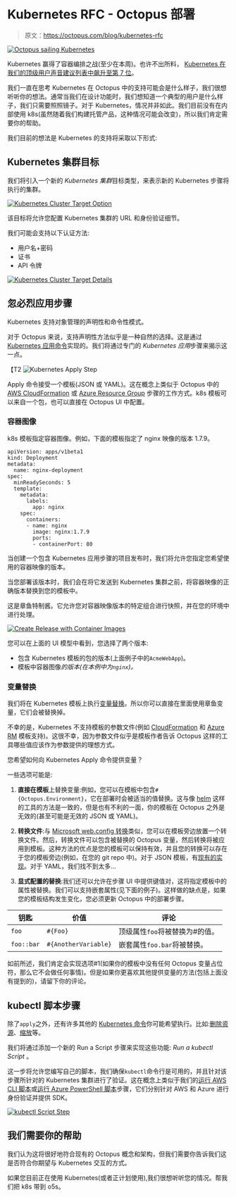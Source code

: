 # Kubernetes RFC - Octopus 部署

> 原文：<https://octopus.com/blog/kubernetes-rfc>

[![Octopus sailing Kubernetes](img/330e117becb6692c9626137bcb87addc.png)](#)

Kubernetes 赢得了容器编排之战(至少在本周)。也许不出所料， [Kubernetes 在我们的顶级用户声音建议列表中飙升至第 7 位](https://octopusdeploy.uservoice.com/forums/170787-general/suggestions/17930755-support-for-kubernetes)。

我们一直在思考 Kubernetes 在 Octopus 中的支持可能会是什么样子，我们很想听听你的想法。通常当我们在设计功能时，我们想知道一个典型的用户是什么样子，我们只需要照照镜子。对于 Kubernetes，情况并非如此。我们目前没有在内部使用 k8s(虽然随着我们构建托管产品，这种情况可能会改变)，所以我们肯定需要你的帮助。

我们目前的想法是 Kubernetes 的支持将采取以下形式:

## Kubernetes 集群目标

我们将引入一个新的 *Kubernetes 集群*目标类型，来表示新的 Kubernetes 步骤将执行的集群。

[![Kubernetes Cluster Target Option](img/3da620af53591d57e111f7761adae67c.png)](#)

该目标将允许您配置 Kubernetes 集群的 URL 和身份验证细节。

我们可能会支持以下认证方法:

*   用户名+密码
*   证书
*   API 令牌

[![Kubernetes Cluster Target Details](img/146dd2f86b6caaf8a4cf9082fbef573f.png)](#)

## 忽必烈应用步骤

Kubernetes 支持对象管理的声明性和命令性模式。

对于 Octopus 来说，支持声明性方法似乎是一种自然的选择。这是通过 [Kubernetes 应用命令](https://kubernetes.io/docs/reference/generated/kubectl/kubectl-commands#apply)实现的。我们将通过专门的 *Kubernetes 应用*步骤来揭示这一点。

【T2 ![Kubernetes Apply Step](img/07aac0ada195f58b3c951789dad16125.png)

Apply 命令接受一个模板(JSON 或 YAML)。这在概念上类似于 Octopus 中的 [AWS CloudFormation](https://octopus.com/docs/deployments/aws/cloudformation) 或 [Azure Resource Group](https://octopus.com/docs/runbooks/runbook-examples/azure/resource-groups) 步骤的工作方式。k8s 模板可以来自一个包，也可以直接在 Octopus UI 中配置。

### 容器图像

k8s 模板指定容器图像。例如，下面的模板指定了 nginx 映像的版本 1.7.9。

```
apiVersion: apps/v1beta1
kind: Deployment
metadata:
  name: nginx-deployment
spec:
  minReadySeconds: 5
  template:
    metadata:
      labels:
        app: nginx
    spec:
      containers:
      - name: nginx
        image: nginx:1.7.9
        ports:
        - containerPort: 80 
```

当创建一个包含 Kubernetes 应用步骤的项目发布时，我们将允许您指定您希望使用的容器映像的版本。

当您部署该版本时，我们会在将它发送到 Kubernetes 集群之前，将容器映像的正确版本替换到您的模板中。

这是章鱼特制酱。它允许您对容器映像版本的特定组合进行快照，并在您的环境中进行处理。

[![Create Release with Container Images](img/33d11f9229c9fa8494991d3b2a153fec.png)](#)

您可以在上面的 UI 模型中看到，您选择了两个版本:

*   包含 Kubernetes 模板的包的版本(上面例子中的`AcmeWebApp`)。
*   模板中容器图像*的版本(在本例中为`nginx`)。*

### 变量替换

我们将在 Kubernetes 模板上执行[变量替换](https://octopus.com/docs/projects/variables/variable-substitutions)。所以你可以直接在里面使用章鱼变量，它们会被替换掉。

不幸的是，Kubernetes 不支持模板的参数文件(例如 [CloudFormation](https://docs.aws.amazon.com/AWSCloudFormation/latest/UserGuide/parameters-section-structure.html) 和 [Azure RM](https://docs.microsoft.com/en-us/azure/azure-resource-manager/resource-manager-templates-parameters) 模板支持)。这很不幸，因为参数文件似乎是模板作者告诉 Octopus 这样的工具哪些值应该作为参数提供的理想方式。

您希望如何向 Kubernetes Apply 命令提供变量？

一些选项可能是:

1.  **直接在模板**上替换变量:例如，您可以在模板中包含`#{Octopus.Environment}`，它在部署时会被适当的值替换。这与像 [helm](https://helm.sh/) 这样的工具的方法是一致的，但是也有不利的一面，你的模板在 Octopus 之外是无效的(甚至可能是无效的 JSON 或 YAML)。

2.  **转换文件**:与 [Microsoft web.config 转换](https://msdn.microsoft.com/library/dd465326.aspx)类似，您可以在模板旁边放置一个转换文件。然后，转换文件可以包含被替换的 Octopus 变量，然后转换将被应用到模板。这种方法的优点是您的模板可以保持有效，并且您的转换可以存在于您的模板旁边(例如，在您的 git repo 中)。对于 JSON 模板，有[现有的实现](https://github.com/Microsoft/json-document-transforms/wiki)。对于 YAML，我们找不到太多...

3.  **显式配置的替换**:我们还可以允许在步骤 UI 中提供键值对，这将指定模板中的属性被替换。我们可以支持嵌套属性(见下面的例子)。这样做的缺点是，如果您的模板结构发生变化，您必须更新 Octopus 中的部署步骤。

| 钥匙 | 价值 | 评论 |
| --- | --- | --- |
| `foo` | `#{Foo}` | 顶级属性`foo`将被替换为#的值。 |
| `foo::bar` | `#{AnotherVariable}` | 嵌套属性`foo.bar`将被替换。 |

如前所述，我们肯定会实现选项#1(如果你的模板中没有任何 Octopus 变量占位符，那么它不会做任何事情)。但是如果你更喜欢其他提供变量的方法(包括上面没有提到的)，请留下你的评论。

## kubectl 脚本步骤

除了`apply`之外，还有许多其他的 [Kubernetes 命令](https://kubernetes.io/docs/reference/generated/kubectl/kubectl-commands)你可能希望执行。比如:[删除资源](https://kubernetes.io/docs/reference/generated/kubectl/kubectl-commands#delete)、[缩放](https://kubernetes.io/docs/reference/generated/kubectl/kubectl-commands#scale)等。

我们将通过添加一个新的 Run a Script 步骤来实现这些功能: *Run a kubectl Script* 。

这一步将允许您编写自己的脚本，我们确保`kubectl`命令行是可用的，并且针对该步骤所针对的 Kubernetes 集群进行了验证。这在概念上类似于我们的[运行 AWS CLI 脚本](https://octopus.com/docs/deployments/custom-scripts/aws-cli-scripts)或[运行 Azure PowerShell 脚本](https://octopus.com/docs/deployments/azure/running-azure-powershell)步骤，它们分别针对 AWS 和 Azure 进行身份验证并提供 SDK。

[![kubectl Script Step](img/79bbf7b4b195b42b0e192c85b39e5add.png)](#)

## 我们需要你的帮助

我们认为这将很好地符合现有的 Octopus 概念和架构，但我们需要你告诉我们这是否符合你期望与 Kubernetes 交互的方式。

如果您目前正在使用 Kubernetes(或者正计划使用),我们很想听听您的情况。帮我们把 k8s 带到 o5s。
